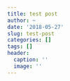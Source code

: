 ```yaml
---
title: test post
author: ~
date: '2018-05-27'
slug: test-post
categories: []
tags: []
header:
  caption: ''
  image: ''
---
```


